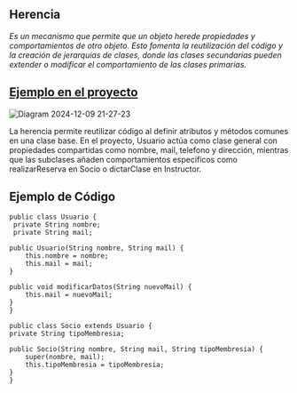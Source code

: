 ## Herencia
_Es un mecanismo que permite que un objeto herede propiedades y
comportamientos de otro objeto. Esto fomenta la reutilización del código y la
creación de jerarquías de clases, donde las clases secundarias pueden extender o
modificar el comportamiento de las clases primarias._

## [Ejemplo en el proyecto](https://drive.google.com/file/d/1EeUV1WW-8NHXsGkOTU5TqJrCJVEsE9qA/view?usp=sharing)
![Diagram 2024-12-09 21-27-23](https://github.com/user-attachments/assets/6c2986a2-4a08-464d-a3de-6d63ee5d74c1)


La herencia permite reutilizar código al definir atributos y métodos comunes en una clase base. 
En el proyecto, Usuario actúa como clase general con propiedades compartidas como nombre, mail, telefono y dirección,
mientras que las subclases añaden comportamientos específicos como realizarReserva en Socio o dictarClase en Instructor.
## Ejemplo de Código
    public class Usuario {
     private String nombre;
     private String mail;

    public Usuario(String nombre, String mail) {
        this.nombre = nombre;
        this.mail = mail;
    }

    public void modificarDatos(String nuevoMail) {
        this.mail = nuevoMail;
    }
    }

    public class Socio extends Usuario {
    private String tipoMembresia;

    public Socio(String nombre, String mail, String tipoMembresia) {
        super(nombre, mail);
        this.tipoMembresia = tipoMembresia;
    }
    }
